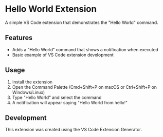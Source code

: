 # Hello World Extension

A simple VS Code extension that demonstrates the "Hello World" command.

## Features

- Adds a "Hello World" command that shows a notification when executed
- Basic example of VS Code extension development

## Usage

1. Install the extension
2. Open the Command Palette (Cmd+Shift+P on macOS or Ctrl+Shift+P on Windows/Linux)
3. Type "Hello World" and select the command
4. A notification will appear saying "Hello World from hello!"

## Development

This extension was created using the VS Code Extension Generator.
